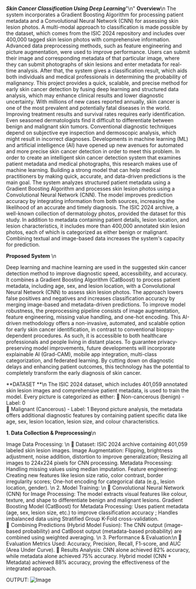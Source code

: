 ***Skin Cancer Classification Using Deep Learning***"\n"
**Overview**\n
  The system incorporates a Gradient Boosting Algorithm for processing patient metadata and a Convolutional Neural Network (CNN) for assessing skin lesion photos. A multi-modal approach to classification is made possible by the dataset, which comes from the ISIC 2024 repository and includes over 400,000 tagged skin lesion photos with comprehensive information.  Advanced data preprocessing methods, such as feature engineering and picture augmentation, were used to improve performance. Users can submit their image and corresponding metadata of that particular image, where they can submit photographs of skin lesions and enter metadata for real-time analysis. After that, the system gives a classification result, which aids both individuals and medical professionals in determining the probability of malignancy. This project provides a quick, scalable, and precise method for early skin cancer detection by fusing deep learning and structured data analysis, which may enhance clinical results and lower diagnostic uncertainty. 
  With millions of new cases reported annually, skin cancer is one of the most prevalent and potentially fatal diseases in the world. Improving treatment results and survival rates requires early identification. Even seasoned dermatologists find it difficult to differentiate between benign and malignant skin tumors. Conventional diagnostic techniques depend on subjective eye inspection and dermoscopic analysis, which might result in incorrect diagnoses. Developments in machine learning (ML) and artificial intelligence (AI) have opened up new avenues for automated and more precise skin cancer detection in order to meet this problem. In order to create an intelligent skin cancer detection system that examines patient metadata and medical photographs, this research makes use of machine learning. Building a strong model that can help medical practitioners by making quick, accurate, and data-driven predictions is the main goal. The system analyzes structured patient metadata using a Gradient Boosting Algorithm and processes skin lesion photos using a Convolutional Neural Network (CNN). The model improves prediction accuracy by integrating information from both sources, increasing the likelihood of an accurate and timely diagnosis. The ISIC 2024 archive, a well-known collection of dermatology photos, provided the dataset for this study. In addition to metadata containing patient details, lesion location, and lesion characteristics, it includes more than 400,000 annotated skin lesion photos, each of which is categorized as either benign or malignant. Combining textual and image-based data increases the system's capacity for prediction.

  **Proposed System** \n
  
Deep learning and machine learning are used in the suggested skin cancer detection method to improve diagnostic speed, accessibility, and accuracy. It combines a Gradient Boosting Algorithm (CatBoost) to process patient metadata, including age, sex, and lesion location, with a Convolutional Neural Network (CNN) to assess skin lesion photos. The approach lowers false positives and negatives and increases classification accuracy by merging image-based and metadata-driven predictions. To improve model robustness, the preprocessing pipeline consists of image augmentation, feature engineering, missing value handling, and one-hot encoding. This AI-driven methodology offers a non-invasive, automated, and scalable option for early skin cancer identification, in contrast to conventional biopsy-dependent procedures. As such, it is accessible to both healthcare professionals and people living in distant places. To guarantee privacy-preserving model improvements, future developments will incorporate explainable AI (Grad-CAM), mobile app integration, multi-class categorization, and federated learning. By cutting down on diagnostic delays and enhancing patient outcomes, this technology has the potential to completely transform the early diagnosis of skin cancer.

**DATASET **\n
The ISIC 2024 dataset, which includes 401,059 annotated skin lesion images and comprehensive patient metadata, is used to train the model. 
Every picture is categorized as either: 
 Non-cancerous (benign) - Label: 0  
 Malignant (Cancerous) - Label: 1 
Beyond picture analysis, the metadata offers additional diagnostic features by containing patient specific data like age, sex, lesion location, lesion size, and colour characteristics. 

**1. Data Collection & Preprocessing**\n

Image Data Processing: \n
 Dataset: ISIC 2024 archive containing 401,059 labeled skin lesion images. Image 
Augmentation: Flipping, brightness adjustment, noise addition, distortion to improve generalization; Resizing all images to 224x224 pixels for CNN processing. Metadata 
Processing: Handling missing values using median imputation. Feature engineering: Creating new features like lesion size ratio, color contrast, border irregularity scores; One-hot encoding for categorical data (e.g., lesion location, gender). \n
2. Model Training: \n
 Convolutional Neural Network (CNN) for Image Processing: The model extracts visual features like colour, texture, and shape to differentiate benign and malignant lesions. 
Gradient Boosting Model (CatBoost) for Metadata Processing: Uses patient metadata (age, sex, lesion size, etc.) to improve classification accuracy ; Handles imbalanced data using Stratified Group K-Fold cross-validation.  
 Combining Predictions (Hybrid Model Fusion): The CNN output (image-based probability) and CatBoost output (metadata-based probability) are combined using weighted averaging. \n
3. Performance & Evaluation:\n 
 Evaluation Metrics Used: Accuracy, Precision, Recall, F1-score, and AUC (Area 
Under Curve). 
 Results Analysis: CNN alone achieved 82% accuracy, while metadata alone achieved 75% accuracy. Hybrid model (CNN + Metadata) achieved 88% accuracy, proving the effectiveness of the integrated approach.

OUTPUT: 
![Image](https://github.com/user-attachments/assets/b5a01d53-803a-4618-a806-b55ead68f729)
